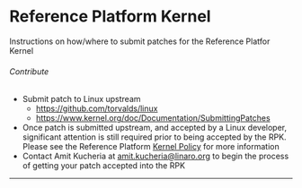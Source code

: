 # Reference Platform Kernel

Instructions on how/where to submit patches for the Reference Platfor Kernel

###### Contribute

- Submit patch to Linux upstream
   - https://github.com/torvalds/linux
   - https://www.kernel.org/doc/Documentation/SubmittingPatches
- Once patch is submitted upstream, and accepted by a Linux developer, significant attention is still required prior to being accepted by the RPK. Please see the Reference Platform [Kernel Policy](../../Reference-Platform/KernelPolicy.md) for more information
- Contact Amit Kucheria at amit.kucheria@linaro.org to begin the process of getting your patch accepted into the RPK

***



